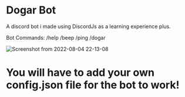 # Dogar Bot
A discord bot i made using DiscordJs as a learning experience plus.

Bot Commands: /help /beep /ping /dogar

![Screenshot from 2022-08-04 22-13-08](https://user-images.githubusercontent.com/76205185/182911289-3c1c6e2b-9faa-47f7-89ad-ffba28be4d58.png)


# You will have to add your own config.json file for the bot to work!
